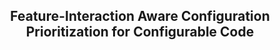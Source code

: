 <h2 align="center">Feature-Interaction Aware Configuration Prioritization for Configurable Code</h2>

